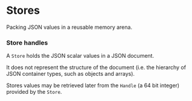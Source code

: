 # Stores

Packing JSON values in a reusable memory arena.

### Store handles

A `Store` holds the JSON scalar values in a JSON document.

It does not represent the structure of the document
(i.e. the hierarchy of JSON container types, such as objects and arrays).

Stores values may be retrieved later from the `Handle` (a 64 bit integer) provided by the `Store`.
